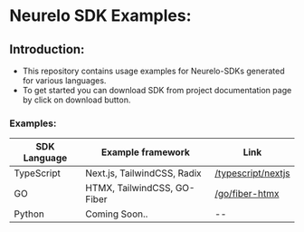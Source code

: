 # Neurelo SDK Examples:

## Introduction:

- This repository contains usage examples for Neurelo-SDKs generated for various languages.
- To get started you can download SDK from project documentation page by click on download button.

### Examples:

| SDK Language | Example framework           | Link                                     |
| ------------ | --------------------------- | ---------------------------------------- |
| TypeScript   | Next.js, TailwindCSS, Radix | [/typescript/nextjs](/typescript/nextjs) |
| GO           | HTMX, TailwindCSS, GO-Fiber | [/go/fiber-htmx](/go/fiber-htmx)         |
| Python       | Coming Soon..               | --                                       |
